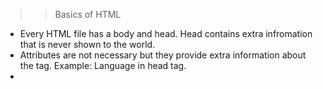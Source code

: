
> > Basics of HTML

+ Every HTML file has a body and head. Head contains extra infromation that is never shown to the world.
+ Attributes are not necessary but they provide extra information about the tag. Example: Language in head tag.
+ 
